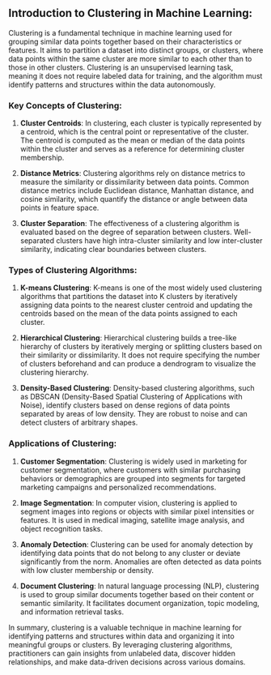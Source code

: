 ## Introduction to Clustering in Machine Learning:

Clustering is a fundamental technique in machine learning used for grouping similar data points together based on their characteristics or features. It aims to partition a dataset into distinct groups, or clusters, where data points within the same cluster are more similar to each other than to those in other clusters. Clustering is an unsupervised learning task, meaning it does not require labeled data for training, and the algorithm must identify patterns and structures within the data autonomously.

### Key Concepts of Clustering:

1. **Cluster Centroids**: In clustering, each cluster is typically represented by a centroid, which is the central point or representative of the cluster. The centroid is computed as the mean or median of the data points within the cluster and serves as a reference for determining cluster membership.

2. **Distance Metrics**: Clustering algorithms rely on distance metrics to measure the similarity or dissimilarity between data points. Common distance metrics include Euclidean distance, Manhattan distance, and cosine similarity, which quantify the distance or angle between data points in feature space.

3. **Cluster Separation**: The effectiveness of a clustering algorithm is evaluated based on the degree of separation between clusters. Well-separated clusters have high intra-cluster similarity and low inter-cluster similarity, indicating clear boundaries between clusters.

### Types of Clustering Algorithms:

1. **K-means Clustering**: K-means is one of the most widely used clustering algorithms that partitions the dataset into K clusters by iteratively assigning data points to the nearest cluster centroid and updating the centroids based on the mean of the data points assigned to each cluster.

2. **Hierarchical Clustering**: Hierarchical clustering builds a tree-like hierarchy of clusters by iteratively merging or splitting clusters based on their similarity or dissimilarity. It does not require specifying the number of clusters beforehand and can produce a dendrogram to visualize the clustering hierarchy.

3. **Density-Based Clustering**: Density-based clustering algorithms, such as DBSCAN (Density-Based Spatial Clustering of Applications with Noise), identify clusters based on dense regions of data points separated by areas of low density. They are robust to noise and can detect clusters of arbitrary shapes.

### Applications of Clustering:

1. **Customer Segmentation**: Clustering is widely used in marketing for customer segmentation, where customers with similar purchasing behaviors or demographics are grouped into segments for targeted marketing campaigns and personalized recommendations.

2. **Image Segmentation**: In computer vision, clustering is applied to segment images into regions or objects with similar pixel intensities or features. It is used in medical imaging, satellite image analysis, and object recognition tasks.

3. **Anomaly Detection**: Clustering can be used for anomaly detection by identifying data points that do not belong to any cluster or deviate significantly from the norm. Anomalies are often detected as data points with low cluster membership or density.

4. **Document Clustering**: In natural language processing (NLP), clustering is used to group similar documents together based on their content or semantic similarity. It facilitates document organization, topic modeling, and information retrieval tasks.

In summary, clustering is a valuable technique in machine learning for identifying patterns and structures within data and organizing it into meaningful groups or clusters. By leveraging clustering algorithms, practitioners can gain insights from unlabeled data, discover hidden relationships, and make data-driven decisions across various domains.


